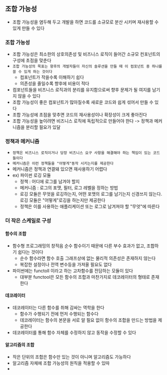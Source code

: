 ## 조합 가능성

- 조합 가능성을 염두해 두고 개발을 하면 코드를 소규모로 분산 시키며 재사용할 수 있게 만들 수 있다

### 조합 가능성

- 조합 가능성은 최소한의 상호의존성 및 비즈니스 로직이 들어간 소규모 컨포넌트의 구성에 초점을 맞춘다
- `조합 가능성의 목표는 향후의 개발자들이 자신의 솔루션을 만들 때 이 컴포넌트 중 하나를 쓸 수 있게 하는 것이다`
    - 컴포넌트가 작을수록 이해하기 쉽다
    - 의존성을 줄일수록 향후에 비용이 적다
- 컴포넌트들을 비즈니스 로직과의 분리를 유지함으로써 향후 문제가 될 여지를 남기지 않을 수 있다
- 조합 가능성이 좋은 컴포넌트가 많아질수록 새로운 코드와 쉽게 섞어서 만들 수 있다
- 조합 가능성에 초점을 맞추면 코드의 재사용성이나 확장성이 크게 좋아진다
- 조합 가능성을 높이려면 비즈니스 로직에 독립적으로 만들어야 한다 -> 정책과 메커니즘을 분리할 필요가 있달

### 정책과 메커니즘

- `정책은 비즈니스 로직이거나 당장 비즈니스 요구 사항을 해결해야 하는 책임이 있는 코드들이다`
- `메커니즘은 이런 정책들을 "어떻게"동작 시키는지를 제공한다`
- 메커니즘은 정책과 연결돼 있으면 재사용하기 어렵다
- ex) 파이썬 로깅 모듈
    - 정책 : 어디에 로그를 남겨야 할지
    - 메커니즘 : 로그의 포맷, 필터, 로그 레벨을 정하는 방법
    - 로깅 모듈은 무엇을 로깅하는지, 어떤 포맷의 로그를 남기는지 신경쓰지 않는다. 로깅 모듈은 "어떻게"로깅을 하는지만 제공한다
    - 정책은 이를 사용하는 애플리케이션 또는 로그로 남겨져야 할 "무엇"에 따른다

### 더 작은 스케일로 구성

#### 함수의 조합

- 함수형 프로그래밍의 창적음 순수 함수이기 때문에 다른 부수 효과가 없고, 조합하기 쉽다는 것이다
    - 순수 함수라면 함수 호출 그래프상에 없는 물리적 의존성은 존재하지 않는다
    - 복잡한 설정이나 전역 변수등을 가져올 필요도 없다
- 파이썬에는 functoll 이라고 하는 고차함수를 전담하는 모듈이 있다
    - 대부분 functool은 모든 함수의 조합과 마찬가지로 데코레이터의 형태로 존재한다

#### 데코레이터

- 데코레이터는 다른 함수를 취해 감싸는 역학을 한다
    - 함수가 수행되기 전에 먼저 수행되는 함수다
    - 데코레이터는 함수의 본문을 서로 알 필요 없이 함수의 조합을 만드는 방법을 제공한다
- 데코레이터를 통해 함수 자체를 수정하지 않고 동작을 수정할 수 있다

#### 알고리즘의 조합

- 작은 단위의 조합은 함수만 있는 것이 아니며 알고리즘도 가능하다
- 알고리즘 자체에 조합 가능성의 원칙을 적용할 수 있따
- 